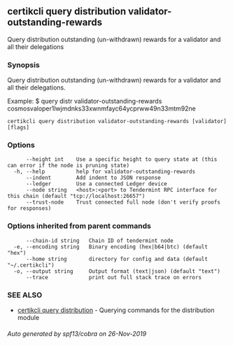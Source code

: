 ## certikcli query distribution validator-outstanding-rewards

Query distribution outstanding (un-withdrawn) rewards for a validator and all their delegations

### Synopsis

Query distribution outstanding (un-withdrawn) rewards
for a validator and all their delegations.

Example:
$ <appcli> query distr validator-outstanding-rewards cosmosvaloper1lwjmdnks33xwnmfayc64ycprww49n33mtm92ne

```
certikcli query distribution validator-outstanding-rewards [validator] [flags]
```

### Options

```
      --height int    Use a specific height to query state at (this can error if the node is pruning state)
  -h, --help          help for validator-outstanding-rewards
      --indent        Add indent to JSON response
      --ledger        Use a connected Ledger device
      --node string   <host>:<port> to Tendermint RPC interface for this chain (default "tcp://localhost:26657")
      --trust-node    Trust connected full node (don't verify proofs for responses)
```

### Options inherited from parent commands

```
      --chain-id string   Chain ID of tendermint node
  -e, --encoding string   Binary encoding (hex|b64|btc) (default "hex")
      --home string       directory for config and data (default "~/.certikcli")
  -o, --output string     Output format (text|json) (default "text")
      --trace             print out full stack trace on errors
```

### SEE ALSO

* [certikcli query distribution](certikcli_query_distribution.md)	 - Querying commands for the distribution module

###### Auto generated by spf13/cobra on 26-Nov-2019
